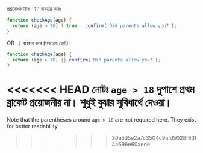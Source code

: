 প্রশ্নবোধক চিহ্ন `'?'` ব্যবহার করেঃ

```js
function checkAge(age) {
  return (age > 18) ? true : confirm('Did parents allow you?');
}
```

OR `||` ব্যবহার করে (সবচেয়ে ছোট):

```js
function checkAge(age) {
  return (age > 18) || confirm('Did parents allow you?');
}
```

<<<<<<< HEAD
নোটঃ `age > 18` দুপাশে প্রথম ব্রাকেট প্রয়োজনীয় না। শুধুই বুঝার সুবিধার্থে দেওয়া।
=======
Note that the parentheses around `age > 18` are not required here. They exist for better readability.
>>>>>>> 30a5d5e2a7c3504c9afd5028f83f4a696e60aede

